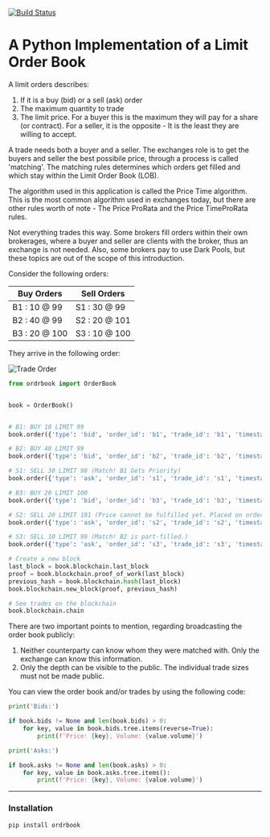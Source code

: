 [![Build Status](http://178.62.80.42:8081/buildStatus/icon?job=blkchn%2Fdevelop&build=2)](http://178.62.80.42:8081/job/blkchn/job/develop/2/)

# A Python Implementation of a Limit Order Book

A limit orders describes:

  1. If it is a buy (bid) or a sell (ask) order
  2. The maximum quantity to trade
  3. The limit price. For a buyer this is the maximum they will pay for a share (or contract). For a seller, it is the opposite - It is the least they are willing to accept.

A trade needs both a buyer and a seller. The exchanges role is to get the buyers and seller the best possibile price, through a process is called 'matching'. The matching rules determines which orders get filled and which stay within the Limit Order Book (LOB).

The algorithm used in this application is called the Price Time algorithm. This is the most common algorithm used in exchanges today, but there are other rules worth of note - The Price ProRata and the Price TimeProRata rules.

Not everything trades this way. Some brokers fill orders within their own brokerages, where a buyer and seller are clients with the broker, thus an exchange is not needed. Also, some brokers pay to use Dark Pools, but these topics are out of the scope of this introduction.

Consider the following orders:

| Buy Orders    	| Sell Orders   	|
|---------------	|---------------	|
| B1 : 10 @ 99  	| S1 : 30 @ 99  	|
| B2 : 40 @ 99  	| S2 : 20 @ 101 	|
| B3 : 20 @ 100 	| S3 : 10 @ 100 	|

They arrive in the following order:

![Trade Order](https://latex.codecogs.com/png.latex?\large&space;b_{1}&space;\rightarrow&space;b_{2}&space;\rightarrow&space;s_{1}&space;\rightarrow&space;b_{3}&space;\rightarrow&space;s_{2}&space;\rightarrow&space;s_{3})

```python
from ordrbook import OrderBook


book = OrderBook()


# B1: BUY 10 LIMIT 99
book.order({'type': 'bid', 'order_id': 'b1', 'trade_id': 'b1', 'timestamp': 1, 'quantity': 10, 'price': 99.})

# B2: BUY 40 LIMIT 99
book.order({'type': 'bid', 'order_id': 'b2', 'trade_id': 'b2', 'timestamp': 2, 'quantity': 40, 'price': 99.})

# S1: SELL 30 LIMIT 98 (Match! B1 Gets Priority)
book.order({'type': 'ask', 'order_id': 's1', 'trade_id': 's1', 'timestamp': 3, 'quantity': 30, 'price': 98.})

# B3: BUY 20 LIMIT 100
book.order({'type': 'bid', 'order_id': 'b3', 'trade_id': 'b3', 'timestamp': 4, 'quantity': 20, 'price': 100.})

# S2: SELL 20 LIMIT 101 (Price cannot be fulfilled yet. Placed on order book.)
book.order({'type': 'ask', 'order_id': 's2', 'trade_id': 's2', 'timestamp': 5, 'quantity': 20, 'price': 101.})

# S3: SELL 10 LIMIT 99 (Match! B2 is part-filled.)
book.order({'type': 'ask', 'order_id': 's3', 'trade_id': 's3', 'timestamp': 6, 'quantity': 10, 'price': 99.})

# Create a new block
last_block = book.blockchain.last_block
proof = book.blockchain.proof_of_work(last_block)
previous_hash = book.blockchain.hash(last_block)
book.blockchain.new_block(proof, previous_hash)

# See trades on the blockchain
book.blockchain.chain
```

There are two important points to mention, regarding broadcasting the order book publicly:

  1. Neither counterparty can know whom they were matched with. Only the exchange can know this information.
  2. Only the depth can be visible to the public. The individual trade sizes must not be made public.

You can view the order book and/or trades by using the following code:

```python
print('Bids:')

if book.bids != None and len(book.bids) > 0:
    for key, value in book.bids.tree.items(reverse=True):
        print(f'Price: {key}, Volume: {value.volume}')

print('Asks:')

if book.asks != None and len(book.asks) > 0:
    for key, value in book.asks.tree.items():
        print(f'Price: {key}, Volume: {value.volume}')
```

----

### Installation

`pip install ordrbook`

